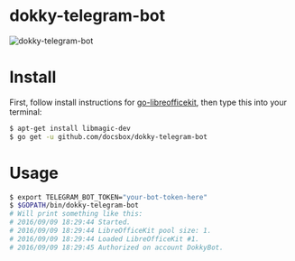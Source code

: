 # dokky-telegram-bot

![dokky-telegram-bot](http://i.imgur.com/8KhIOmW.png)

# Install
First, follow install instructions for [go-libreofficekit](https://github.com/docsbox/go-libreofficekit), then type this into your terminal:

```bash
$ apt-get install libmagic-dev
$ go get -u github.com/docsbox/dokky-telegram-bot
```

# Usage
```bash
$ export TELEGRAM_BOT_TOKEN="your-bot-token-here"
$ $GOPATH/bin/dokky-telegram-bot
# Will print something like this:
# 2016/09/09 18:29:44 Started.
# 2016/09/09 18:29:44 LibreOfficeKit pool size: 1.
# 2016/09/09 18:29:44 Loaded LibreOfficeKit #1.
# 2016/09/09 18:29:45 Authorized on account DokkyBot.
```
